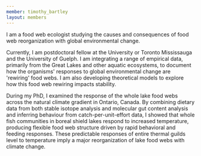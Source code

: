 ```yaml
---
member: timothy_bartley
layout: members
---
```



I am a food web ecologist studying the causes and consequences of food web reorganization with global environmental change. 

Currently, I am postdoctoral fellow at the University or Toronto Mississauga and the University of Guelph. I am integrating a range of empirical data, primarily from the Great Lakes and other aquatic ecosystems, to document how the organisms' responses to global environmental change are 'rewiring' food webs. I am also developing theoretical models to explore how this food web rewiring impacts stability.

During my PhD, I examined the response of the whole lake food webs across the natural climate gradient in Ontario, Canada. By combining dietary data from both stable isotope analysis and molecular gut content analysis and inferring behaviour from catch-per-unit-effort data, I showed that whole fish communities in boreal shield lakes respond to increased temperature, producing flexible food web structure driven by rapid behavioral and feeding responses. These predictable responses of entire thermal guilds level to temperature imply a major reorganization of lake food webs with climate change. 
